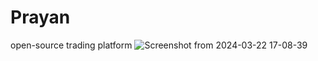 # Prayan

open-source trading platform
![Screenshot from 2024-03-22 17-08-39](https://github.com/otnemio/prayan/assets/16283988/6abf39d5-012c-4bcc-8dd8-103f1d64ceb6)
